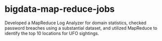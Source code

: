 # bigdata-map-reduce-jobs
Developed a MapReduce Log Analyzer for domain statistics, checked password breaches using a substantial dataset, and utilized MapReduce to identify the top 10 locations for UFO sightings.
